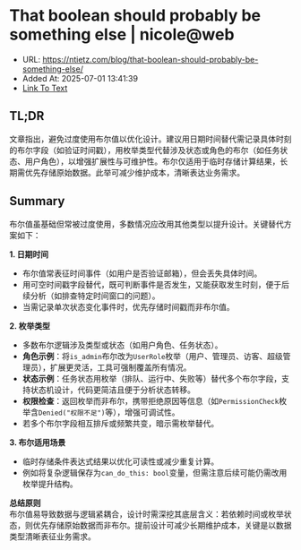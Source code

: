 # That boolean should probably be something else | nicole@web
- URL: https://ntietz.com/blog/that-boolean-should-probably-be-something-else/
- Added At: 2025-07-01 13:41:39
- [Link To Text](2025-07-01-that-boolean-should-probably-be-something-else-nicole@web_raw.md)

## TL;DR


文章指出，避免过度使用布尔值以优化设计。建议用日期时间替代需记录具体时刻的布尔字段（如验证时间戳），用枚举类型代替涉及状态或角色的布尔（如任务状态、用户角色），以增强扩展性与可维护性。布尔仅适用于临时存储计算结果，长期需优先存储原始数据。此举可减少维护成本，清晰表达业务需求。

## Summary


布尔值虽基础但常被过度使用，多数情况应改用其他类型以提升设计。关键替代方案如下：

**1. 日期时间**  
- 布尔值常表征时间事件（如用户是否验证邮箱），但会丢失具体时间。  
- 用可空时间戳字段替代，既可判断事件是否发生，又能获取发生时刻，便于后续分析（如排查特定时间窗口的问题）。  
- 当需记录单次状态变化事件时，优先存储时间戳而非布尔值。

**2. 枚举类型**  
- 多数布尔逻辑涉及类型或状态（如用户角色、任务状态）。  
- **角色示例**：将`is_admin`布尔改为`UserRole`枚举（用户、管理员、访客、超级管理员），扩展更灵活，工具可强制覆盖所有情况。  
- **状态示例**：任务状态用枚举（排队、运行中、失败等）替代多个布尔字段，支持状态机设计，代码更简洁且便于分析状态转移。  
- **权限检查**：返回枚举而非布尔，携带拒绝原因等信息（如`PermissionCheck`枚举含`Denied("权限不足")`等），增强可调试性。  
- 若多个布尔字段相互排斥或频繁共变，暗示需枚举替代。

**3. 布尔适用场景**  
- 临时存储条件表达式结果以优化可读性或减少重复计算。  
- 例如将复杂逻辑保存为`can_do_this: bool`变量，但需注意后续可能仍需改用枚举提升结构。

**总结原则**  
布尔值易导致数据与逻辑紧耦合，设计时需深挖其底层含义：若依赖时间或枚举状态，则优先存储原始数据而非布尔。提前设计可减少长期维护成本，关键是以数据类型清晰表征业务需求。
